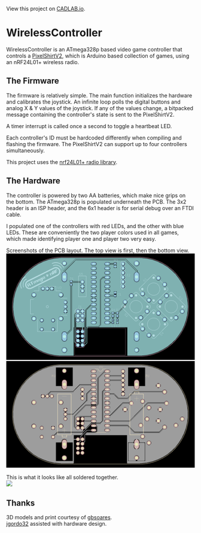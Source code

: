 View this project on [CADLAB.io](https://cadlab.io/project/1074). 

# WirelessController
WirelessController is an ATmega328p based video game controller that controls a [PixelShirtV2](https://github.com/AEFeinstein/PixelShirtV2), which is Arduino based collection of games, using an nRF24L01+ wireless radio.

## The Firmware

The firmware is relatively simple. The main function initializes the hardware and calibrates the joystick. An infinite loop polls the digital buttons and analog X & Y values of the joystick. If any of the values change, a bitpacked message containing the controller's state is sent to the PixelShirtV2.

A timer interrupt is called once a second to toggle a heartbeat LED.

Each controller's ID must be hardcoded differently when compiling and flashing the firmware. The PixelShirtV2 can support up to four controllers simultaneously.

This project uses the [nrf24L01+ radio library](https://github.com/kehribar/nrf24L01_plus).

## The Hardware

The controller is powered by two AA batteries, which make nice grips on the bottom. The ATmega328p is populated underneath the PCB. The 3x2 header is an ISP header, and the 6x1 header is for serial debug over an FTDI cable.

I populated one of the controllers with red LEDs, and the other with blue LEDs. These are conveniently the two player colors used in all games, which made identifying player one and player two very easy.

Screenshots of the PCB layout. The top view is first, then the bottom view.
<br><img src="https://raw.githubusercontent.com/AEFeinstein/WirelessController/master/Hardware/Images/controller-top.png" width="850">
<br><img src="https://raw.githubusercontent.com/AEFeinstein/WirelessController/master/Hardware/Images/controller-bottom.png" width="850">

This is what it looks like all soldered together.
<br><img src="https://raw.githubusercontent.com/AEFeinstein/WirelessController/master/Hardware/Images/controller.png" width="850">

## Thanks
3D models and print courtesy of [gbsoares](https://github.com/gbsoares).<br>
[jgordo32](https://github.com/jgordo32) assisted with hardware design.
